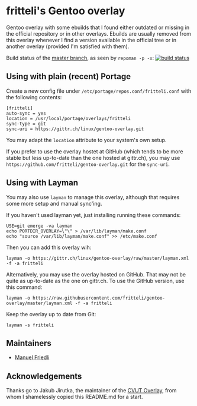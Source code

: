 fritteli's Gentoo overlay
=========================

Gentoo overlay with some ebuilds that I found either outdated or missing in the official repository or in other overlays. Ebuilds are usually removed from this overlay whenever I find a version available in the official tree or in another overlay (provided I'm satisfied with them).

Build status of the [master branch](https://gittr.ch/linux/gentoo-overlay/tree/master), as seen by `repoman -p -x`: [![build status](https://gittr.ch/ci/projects/10/status.png?ref=master)](https://gittr.ch/ci/projects/10?ref=master)

Using with plain (recent) Portage
---------------------------------

Create a new config file under `/etc/portage/repos.conf/fritteli.conf` with the following contents:

	[fritteli]
	auto-sync = yes
	location = /usr/local/portage/overlays/fritteli
	sync-type = git
	sync-uri = https://gittr.ch/linux/gentoo-overlay.git


You may adapt the `location` attribute to your system's own setup.

If you prefer to use the overlay hostet at GitHub (which tends to be more stable but less up-to-date than the one hosted at gittr.ch), you may use `https://github.com/fritteli/gentoo-overlay.git` for the `sync-uri`.

Using with Layman
-----------------

You may also use `layman` to manage this overlay, although that requires some more setup and manual sync'ing.

If you haven't used layman yet, just installing running these commands:

	USE=git emerge -va layman
	echo PORTDIR_OVERLAY=\"\" > /var/lib/layman/make.conf
	echo "source /var/lib/layman/make.conf" >> /etc/make.conf


Then you can add this overlay wih:

	layman -o https://gittr.ch/linux/gentoo-overlay/raw/master/layman.xml -f -a fritteli

Alternatively, you may use the overlay hosted on GitHub. That may not be quite as up-to-date as the one on gittr.ch. To use the GitHub version, use this command:

	layman -o https://raw.githubusercontent.com/fritteli/gentoo-overlay/master/layman.xml -f -a fritteli

Keep the overlay up to date from Git:

	layman -s fritteli


Maintainers
-----------

* [Manuel Friedli](mailto:manuel@fritteli.ch)

Acknowledgements
----------------

Thanks go to Jakub Jirutka, the maintainer of the [CVUT Overlay](https://github.com/cvut/gentoo-overlay), from whom I shamelessly copied this README.md for a start.